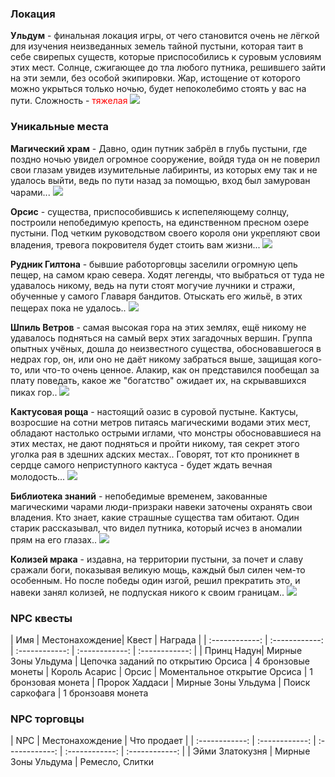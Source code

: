 ### Локация
**Ульдум** - финальная локация игры, от чего становится очень не лёгкой для изучения неизведанных земель тайной пустыни, которая таит в себе свирепых существ, которые приспособились к суровым условиям этих мест.
Солнце, сжигающее до тла любого путника, решившего зайти на эти земли, без особой экипировки.
Жар, истощение от которого можно укрыться только ночью, будет непоколебимо стоять у вас на пути. Сложность - <span style="color:rgb(255, 0, 0)">тяжелая
![](https://i.imgur.com/nL9Jk6e.jpg)

### Уникальные места
**Магический храм** - Давно, один путник забрёл в глубь пустыни, где поздно ночью увидел огромное сооружение, войдя туда он не поверил свои глазам увидев изумительные лабиринты, из которых ему так и не удалось выйти, ведь по пути назад за помощью, вход был замурован чарами...
![](https://i.imgur.com/bj8NCjm.jpg)

**Орсис** - существа, приспособившись к испепеляющему солнцу, построили непобедимую крепость, на единственном пресном озере пустыни.
Под четким руководством своего короля они укрепляют свои владения, тревога покровителя будет стоить вам жизни...
![](https://i.imgur.com/ixxzUq7.jpg)

**Рудник Гилтона** - бывшие работорговцы заселили огромную цепь пещер, на самом краю севера. Ходят легенды, что выбраться от туда не удавалось никому, ведь на пути стоят могучие лучники и стражи, обученные у самого Главаря бандитов.
Отыскать его жильё, в этих пещерах пока не удалось..
![](https://i.imgur.com/ku3NfCK.jpg)

**Шпиль Ветров** - самая высокая гора на этих землях, ещё никому не удавалось подняться на самый верх этих загадочных вершин.
Группа опытных учёных, дошла до неизвестного существа, обосновавшегося в недрах гор, он, или оно не даёт никому забраться выше, защищая кого-то, или что-то очень ценное.
Алакир, как он представился пообещал за плату поведать, какое же "богатство" ожидает их, на скрывавшихся пиках гор..
![](https://i.imgur.com/zIzsJAW.jpg)

**Кактусовая роща** - настоящий оазис в суровой пустыне. Кактусы, возросшие на сотни метров питаясь магическими водами этих мест, обладают настолько острыми иглами, что монстры обосновавшиеся на этих местах, не дают подняться и пройти никому, тая секрет этого уголка рая в здешних адских местах..
Говорят, тот кто проникнет в сердце самого неприступного кактуса - будет ждать вечная молодость...
![](https://i.imgur.com/F8xxtlX.jpg)

**Библиотека знаний** - непобедимые временем, закованные магическими чарами люди-призраки навеки заточены охранять свои владения. Кто знает, какие страшные существа там обитают. Один старик рассказывал, что видел путника, который исчез в аномалии прям на его глазах..
![](https://i.imgur.com/pd9zfFB.jpg)

**Колизей мрака** - издавна, на территории пустыни, за почет и славу сражали боги, показывая великую мощь, каждый был силен чем-то особенным. Но после победы один изгой, решил прекратить это, и навеки занял колизей, не подпуская никого к своим границам..
![](https://i.imgur.com/IcUpKaI.png)

### NPC квесты
| Имя | Местонахождение| Квест | Награда |
| :------------: | :------------: | :------------: | :------------: | :------------: |
| Принц Надун| Мирные Зоны Ульдума | Цепочка заданий по открытию Орсиса | 4 бронзовые монеты
| Король Асарис | Орсис | Моментальное открытие Орсиса | 1 бронзовая монета
| Пророк Хаддаси | Мирные Зоны Ульдума | Поиск саркофага | 1 бронзоавя монета

### NPC торговцы
| NPC | Местонахождение | Что продает |
| :------------: | :------------: | :------------: | :------------: | :------------: |
| Эйми Златокузня | Мирные Зоны Ульдума | Ремесло, Слитки

